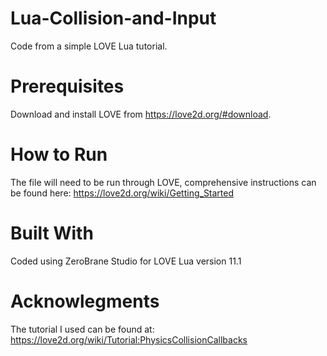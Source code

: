 # Lua-Collision-and-Input
Code from a simple LOVE Lua tutorial.

# Prerequisites
Download and install LOVE from https://love2d.org/#download. 

# How to Run
The file will need to be run through LOVE, comprehensive instructions can be found here: https://love2d.org/wiki/Getting_Started

# Built With
Coded using ZeroBrane Studio for LOVE Lua version 11.1

# Acknowlegments
The tutorial I used can be found at: https://love2d.org/wiki/Tutorial:PhysicsCollisionCallbacks
